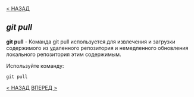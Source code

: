 [< НАЗАД](readme.md)

## ***git pull***

**git pull** - Команда git pull используется для извлечения и загрузки содержимого из удаленного репозитория и немедленного обновления локального репозитория этим содержимым.

Используйте команду:

```bash=
git pull
```
[< НАЗАД](status.md) [ВПЕРЕД >](benefits.md)
